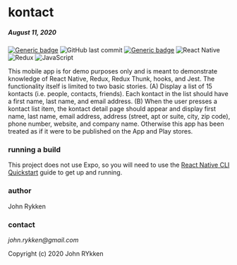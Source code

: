 # kontact
##### August 11, 2020 

[![Generic badge](https://img.shields.io/badge/license-MIT-green.svg?style=plastic&labelColor=36566F)](https://shields.io/)
![GitHub last commit](https://img.shields.io/github/last-commit/GreanBeetle/kontact?style=plastic&labelColor=36566F)
[![Generic badge](https://img.shields.io/badge/build-passing-brightgreen.svg?style=plastic&labelColor=36566F)](https://shields.io/)
![React Native](https://img.shields.io/static/v1?message=React-Native-0.63&color=61dafb&style=plastic&logo=react&label=&labelColor=36566F)
![Redux](https://img.shields.io/static/v1?message=Redux-4.0.5&color=764abc&style=plastic&logo=redux&label=&labelColor=36566F)
![JavaScript](https://img.shields.io/static/v1?message=JavaScript&color=f7df1e&style=plastic&logo=javascript&label=&labelColor=36566F&logoColor=f7df1e)

This mobile app is for demo purposes only and is meant to demonstrate knowledge of React Native, Redux, Redux Thunk, hooks, and Jest. The functionality itself is limited to two basic stories. (A) Display a list of 15 kontacts (i.e. people, contacts, friends). Each kontact in the list should have a first name, last name, and email address. (B) When the user presses a kontact list item, the kontact detail page should appear and display first name, last name, email address, address (street, apt or suite, city, zip code), phone number, website, and company name. Otherwise this app has been treated as if it were to be published on the App and Play stores.      

### running a build 

This project does not use Expo, so you will need to use the [React Native CLI Quickstart](https://reactnative.dev/) guide to get up and running.

### author

John Rykken

### contact

_john.rykken@gmail.com_

Copyright (c) 2020 John RYkken
 


